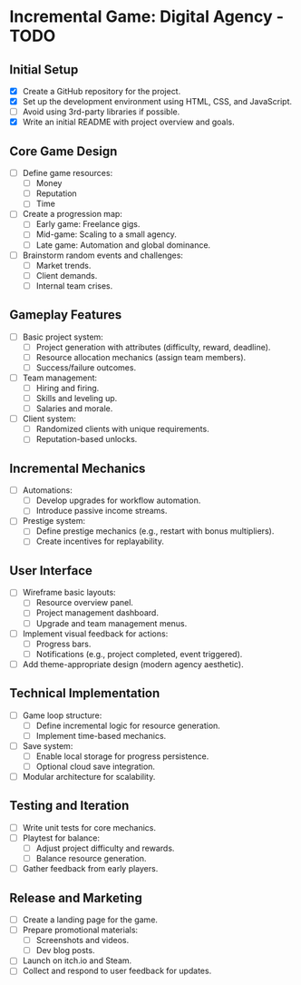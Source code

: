 # Incremental Game: Digital Agency - TODO

## Initial Setup
- [x] Create a GitHub repository for the project.
- [x] Set up the development environment using HTML, CSS, and JavaScript.
- [ ] Avoid using 3rd-party libraries if possible.
- [x] Write an initial README with project overview and goals.

## Core Game Design
- [ ] Define game resources:
  - [ ] Money
  - [ ] Reputation
  - [ ] Time
- [ ] Create a progression map:
  - [ ] Early game: Freelance gigs.
  - [ ] Mid-game: Scaling to a small agency.
  - [ ] Late game: Automation and global dominance.
- [ ] Brainstorm random events and challenges:
  - [ ] Market trends.
  - [ ] Client demands.
  - [ ] Internal team crises.

## Gameplay Features
- [ ] Basic project system:
  - [ ] Project generation with attributes (difficulty, reward, deadline).
  - [ ] Resource allocation mechanics (assign team members).
  - [ ] Success/failure outcomes.
- [ ] Team management:
  - [ ] Hiring and firing.
  - [ ] Skills and leveling up.
  - [ ] Salaries and morale.
- [ ] Client system:
  - [ ] Randomized clients with unique requirements.
  - [ ] Reputation-based unlocks.

## Incremental Mechanics
- [ ] Automations:
  - [ ] Develop upgrades for workflow automation.
  - [ ] Introduce passive income streams.
- [ ] Prestige system:
  - [ ] Define prestige mechanics (e.g., restart with bonus multipliers).
  - [ ] Create incentives for replayability.

## User Interface
- [ ] Wireframe basic layouts:
  - [ ] Resource overview panel.
  - [ ] Project management dashboard.
  - [ ] Upgrade and team management menus.
- [ ] Implement visual feedback for actions:
  - [ ] Progress bars.
  - [ ] Notifications (e.g., project completed, event triggered).
- [ ] Add theme-appropriate design (modern agency aesthetic).

## Technical Implementation
- [ ] Game loop structure:
  - [ ] Define incremental logic for resource generation.
  - [ ] Implement time-based mechanics.
- [ ] Save system:
  - [ ] Enable local storage for progress persistence.
  - [ ] Optional cloud save integration.
- [ ] Modular architecture for scalability.

## Testing and Iteration
- [ ] Write unit tests for core mechanics.
- [ ] Playtest for balance:
  - [ ] Adjust project difficulty and rewards.
  - [ ] Balance resource generation.
- [ ] Gather feedback from early players.

## Release and Marketing
- [ ] Create a landing page for the game.
- [ ] Prepare promotional materials:
  - [ ] Screenshots and videos.
  - [ ] Dev blog posts.
- [ ] Launch on itch.io and Steam.
- [ ] Collect and respond to user feedback for updates.

